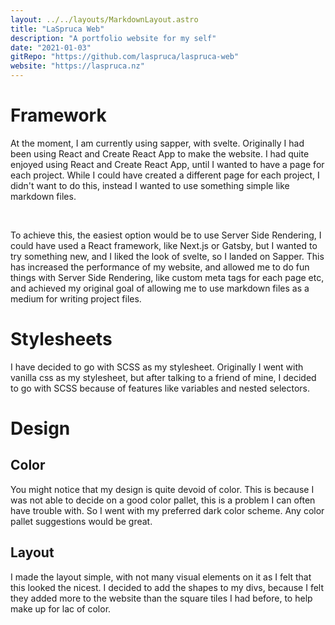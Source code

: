 ```yaml
---
layout: ../../layouts/MarkdownLayout.astro
title: "LaSpruca Web"
description: "A portfolio website for my self"
date: "2021-01-03"
gitRepo: "https://github.com/laspruca/laspruca-web"
website: "https://laspruca.nz"
---
```


# Framework
At the moment, I am currently using sapper, with svelte. Originally I had been using React and Create React App
to make the website. I had quite enjoyed using React and Create React App, until I wanted to have a page for
each project. While I could have created a different page for each project, I didn't want to do this, instead
I wanted to use something simple like markdown files.

<br />

To achieve this, the easiest option would be to use Server Side Rendering, I could have used a React framework, like 
Next.js or Gatsby, but I wanted to try something new, and I liked the look of svelte, so I landed on Sapper. This has
increased the performance of my website, and allowed me to do fun things with Server Side Rendering, like custom meta
tags for each page etc, and achieved my original goal of allowing me to use markdown files as a medium for writing
project files.

# Stylesheets
I have decided to go with SCSS as my stylesheet. Originally I went with vanilla css as my stylesheet, but after
talking to a friend of mine, I decided to go with SCSS because of features like variables and nested selectors.

# Design

## Color
You might notice that my design is quite devoid of color. This is because I was not able to decide on a good color 
pallet, this is a problem I can often have trouble with. So I went with my preferred dark color scheme. Any color pallet
suggestions would be great.   

## Layout
I made the layout simple, with not many visual elements on it as I felt that this looked the nicest. I decided to add
the shapes to my divs, because I felt they added more to the website than the square tiles I had before, to help make
up for lac of color.
